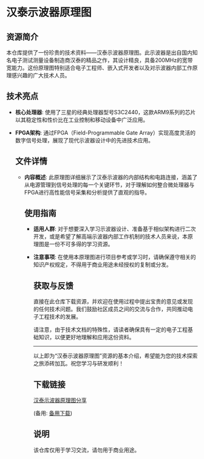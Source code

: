 # 汉泰示波器原理图

## 资源简介

本仓库提供了一份珍贵的技术资料——汉泰示波器原理图。此示波器是出自国内知名电子测试测量设备制造商汉泰的精品之作，其设计精良，具备200MHz的宽带宽能力。这份原理图特别适合电子工程师、嵌入式开发者以及对示波器内部工作原理感兴趣的广大技术人员。

## 技术亮点

- **核心处理器**: 使用了三星的经典处理器型号S3C2440，这款ARM9系列的芯片以其稳定性和性价比在工业控制和移动设备中广泛应用。
- **FPGA架构**: 通过FPGA（Field-Programmable Gate Array）实现高度灵活的数字信号处理，展现了现代示波器设计中的先进技术应用。

  ## 文件详情

  - **内容概述**: 此原理图详细展示了汉泰示波器的内部结构和电路连接，涵盖了从电源管理到信号处理的每一个关键环节，对于理解如何整合微处理器与FPGA进行高性能信号采集和分析提供了直观的指导。

    ## 使用指南

    - **适用人群**: 对于想要深入学习示波器设计、准备基于相似架构进行二次开发，或是希望了解高端示波器内部工作机制的技术人员来说，本原理图是一份不可多得的学习资源。
    - **注意事项**: 在使用本原理图进行项目参考或学习时，请确保遵守相关的知识产权规定，不得用于商业用途未经授权的复制或分发。

      ## 获取与反馈

      直接在此仓库下载资源，并欢迎在使用过程中提出宝贵的意见或发现的任何技术问题。我们鼓励社区成员之间的交流与合作，共同推动电子工程技术的发展。

      请注意，由于技术文档的特殊性，请读者确保具有一定的电子工程基础知识，以便更好地理解和应用这份资料。

      ---

      以上即为“汉泰示波器原理图”资源的基本介绍，希望能为您的技术探索之旅添砖加瓦。祝您学习与研发顺利！

      ## 下载链接
      [汉泰示波器原理图分享](https://pan.quark.cn/s/7747f3a86a8e) 

      (备用: [备用下载](https://pan.baidu.com/s/1s4cAQoPnyKcikeEiO2T9tw?pwd=1234))

      ## 说明

      该仓库仅用于学习交流，请勿用于商业用途。
